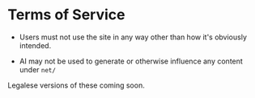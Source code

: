 # Terms of Service

* Users must not use the site in any way other than how it's obviously intended.

* AI may not be used to generate or otherwise influence any content under `net/`

Legalese versions of these coming soon.
